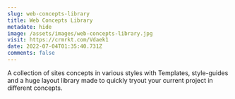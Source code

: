 ```yaml
---
slug: web-concepts-library
title: Web Concepts Library
metadate: hide
image: /assets/images/web-concepts-library.jpg
visit: https://crmrkt.com/Vdaek1
date: 2022-07-04T01:35:40.731Z
comments: false
---
```

A collection of sites concepts in various styles with Templates, style-guides and a huge layout library made to quickly tryout your current project in different concepts.